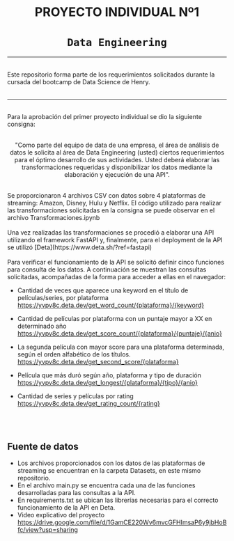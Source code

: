 # <h1 align=center> **PROYECTO INDIVIDUAL Nº1** </h1>

# <h1 align=center>**`Data Engineering`**</h1>

<hr>  
<br/>
Este repositorio forma parte de los requerimientos solicitados durante la cursada del bootcamp de Data Science de Henry.
<br/>
<br/>
<hr>
<br/>
Para la aprobación del primer proyecto individual se dio la siguiente consigna:

<br/>

<p align="center">
<br/>
        "Como parte del equipo de data de una empresa, el área de análisis de datos le solicita al área de Data Engineering (usted) ciertos requerimientos para el óptimo desarrollo de sus actividades. Usted deberá elaborar las transformaciones requeridas y disponibilizar los datos mediante la elaboración y ejecución de una API".
</p>
<br/>
Se proporcionaron 4 archivos CSV con datos sobre 4 plataformas de streaming: Amazon, Disney, Hulu y Netflix. El código utilizado para realizar las transformaciones solicitadas en la consigna se puede observar en el archivo Transformaciones.ipynb
<br/>
<br/>
Una vez realizadas las transformaciones se procedió a elaborar una API utilizando el framework FastAPI y, finalmente, para el deployment de la API se utilizó [Deta](https://www.deta.sh/?ref=fastapi) 
<br/>
<br/>
Para verificar el funcionamiento de la API se solicitó definir cinco funciones para consulta de los datos. A continuación se muestran las consultas solicitadas, acompañadas de la forma para acceder a ellas en el navegador:

+ Cantidad de veces que aparece una keyword en el título de películas/series, por plataforma
        https://yvpv8c.deta.dev/get_word_count/{plataforma}/{keyword}

+ Cantidad de películas por plataforma con un puntaje mayor a XX en determinado año
        https://yvpv8c.deta.dev/get_score_count/{plataforma}/{puntaje}/{anio}

+ La segunda película con mayor score para una plataforma determinada, según el orden alfabético de los títulos.
        https://yvpv8c.deta.dev/get_second_score/{plataforma}

+ Película que más duró según año, plataforma y tipo de duración
 <br/>       https://yvpv8c.deta.dev/get_longest/{plataforma}/{tipo}/{anio}

+ Cantidad de series y películas por rating
<br/>        https://yvpv8c.deta.dev/get_rating_count/{rating}

<br/>

<br/>

## **Fuente de datos**

+ Los archivos proporcionados con los datos de las plataformas de streaming se encuentran en la carpeta Datasets, en este mismo repositorio.
+ En el archivo main.py se encuentra cada una de las funciones desarrolladas para las consultas a la API.
+ En requirements.txt se ubican las librerías necesarias para el correcto funcionamiento de la API en Deta.
+ Video explicativo del proyecto https://drive.google.com/file/d/1GamCE220Wv6mvcGFHImsaP6y9jbHoBfc/view?usp=sharing
